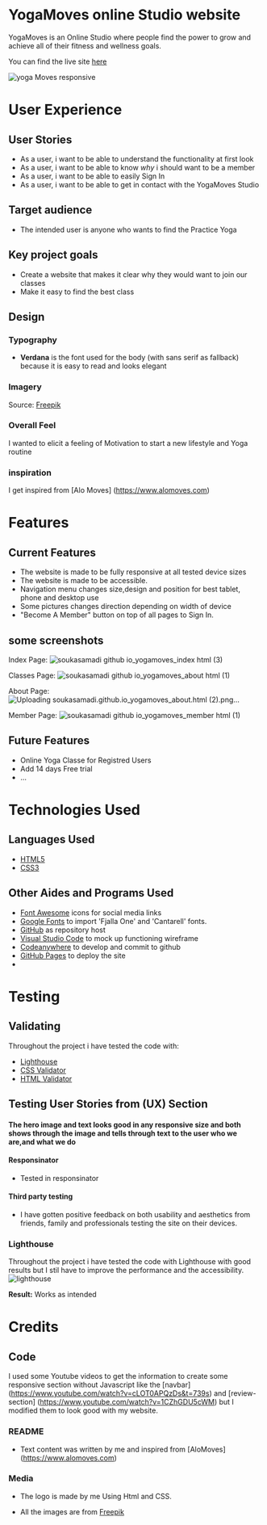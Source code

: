 # YogaMoves online Studio website

YogaMoves is an Online Studio where people find the power to grow and achieve all of their fitness and wellness goals.

You can find the live site [here](https://soukasamadi.github.io/yogamoves/index.html)

![yoga Moves responsive](https://github.com/soukasamadi/yogamoves/assets/131408125/473427d6-426e-4752-9344-9165b7fb2c10)

# User Experience

## User Stories

- As a user, i want to be able to understand the functionality at first look
- As a user, i want to be able to know *why* i should want to be a member
- As a user, i want to be able to easily Sign In
- As a user, i want to be able to get in contact with the YogaMoves Studio

## Target audience

- The intended user is anyone who wants to find the Practice Yoga

## Key project goals

- Create a website that makes it clear why they would want to join our classes
- Make it easy to find the best class

## Design

### Typography

- **Verdana** is the font used for the body (with sans serif as fallback) because it is easy to read and looks elegant

### Imagery

Source: [Freepik](https://www.freepik.com/)

### Overall Feel

I wanted to elicit a feeling of Motivation to start a new lifestyle and Yoga routine

### inspiration

I get inspired from [Alo Moves] (<https://www.alomoves.com>)

# Features

## Current Features

- The website is made to be fully responsive at all tested device sizes
- The website is made to be accessible.
- Navigation menu changes size,design and position for best tablet, phone and desktop use
- Some pictures changes direction depending on width of device
- "Become A Member" button on top of all pages  to Sign In.

## some screenshots

Index Page:
![soukasamadi github io_yogamoves_index html (3)](https://github.com/soukasamadi/yogamoves/assets/131408125/20b82655-61ea-4432-a1ac-c49835c0c1b6)

Classes Page:
![soukasamadi github io_yogamoves_about html (1)](https://github.com/soukasamadi/yogamoves/assets/131408125/fbbe3399-011a-45f4-a339-a678010c70fb)

About Page:
![Uploading soukasamadi.github.io_yogamoves_about.html (2).png…]()

Member Page:
![soukasamadi github io_yogamoves_member html (1)](https://github.com/soukasamadi/yogamoves/assets/131408125/f6d234f9-fb16-4b97-928c-0fa8cec6948b)

## Future Features

- Online Yoga Classe for Registred Users
- Add 14 days Free trial
- ...

# Technologies Used

## Languages Used

- [HTML5](https://en.wikipedia.org/wiki/HTML5)
- [CSS3](https://en.wikipedia.org/wiki/CSS)

## Other Aides and Programs Used

- [Font Awesome](https://fontawesome.com/) icons for social media links
- [Google Fonts](https://fonts.google.com/) to import 'Fjalla One' and 'Cantarell' fonts.
- [GitHub](https://github.com/) as repository host
- [Visual Studio Code](https://code.visualstudio.com/) to mock up functioning wireframe
- [Codeanywhere](https://app.codeanywhere.com/) to develop and commit to github
- [GitHub Pages](https://pages.github.com/) to deploy the site
-

# Testing

## Validating

Throughout the project i have tested the code with:

- [Lighthouse](https://developers.google.com/web/tools/lighthouse)
- [CSS Validator](https://jigsaw.w3.org/css-validator/)
- [HTML Validator](https://validator.w3.org/)

## Testing User Stories from (UX) Section

#### The hero image and text looks good in any responsive size and both shows through the image and tells through text to the user who we are,and what we do
  
#### Responsinator

- Tested in responsinator

#### Third party testing

- I have gotten positive feedback on both usability and aesthetics from friends, family and professionals testing the site on their devices.

### Lighthouse

Throughout the project i have tested the code with Lighthouse with good results but I stil have to improve the performance and the accessibility.
![lighthouse](https://github.com/soukasamadi/yogamoves/assets/131408125/9814b5d0-7295-4a9a-8ed3-d5937b5aa713)

**Result:** Works as intended

# Credits

## Code

I used some Youtube videos to get the information to create some responsive section without Javascript
like the [navbar] (<https://www.youtube.com/watch?v=cLOT0APQzDs&t=739s>) and [review-section] (<https://www.youtube.com/watch?v=1CZhGDU5cWM>) but I modified them to look good with my website.

### README

- Text content was written by me and inspired from [AloMoves]  (<https://www.alomoves.com>)

### Media

- The logo is made by me Using Html and CSS.

- All the images are from [Freepik](https://www.freepik.com)